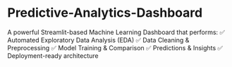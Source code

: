 # Predictive-Analytics-Dashboard
A powerful Streamlit-based Machine Learning Dashboard that performs:    ✅ Automated Exploratory Data Analysis (EDA)  ✅ Data Cleaning &amp; Preprocessing ✅ Model Training &amp; Comparison ✅ Predictions &amp; Insights ✅ Deployment-ready architecture 
